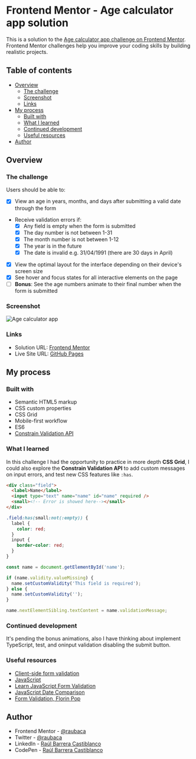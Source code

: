 # Frontend Mentor - Age calculator app solution

This is a solution to the [Age calculator app challenge on Frontend Mentor](https://www.frontendmentor.io/challenges/age-calculator-app-dF9DFFpj-Q). Frontend Mentor challenges help you improve your coding skills by building realistic projects.

## Table of contents

- [Overview](#overview)
  - [The challenge](#the-challenge)
  - [Screenshot](#screenshot)
  - [Links](#links)
- [My process](#my-process)
  - [Built with](#built-with)
  - [What I learned](#what-i-learned)
  - [Continued development](#continued-development)
  - [Useful resources](#useful-resources)
- [Author](#author)

## Overview

### The challenge

Users should be able to:

- [x] View an age in years, months, and days after submitting a valid date through the form
- Receive validation errors if:
  - [x] Any field is empty when the form is submitted
  - [x] The day number is not between 1-31
  - [x] The month number is not between 1-12
  - [x] The year is in the future
  - [x] The date is invalid e.g. 31/04/1991 (there are 30 days in April)
- [x] View the optimal layout for the interface depending on their device's screen size
- [x] See hover and focus states for all interactive elements on the page
- [ ] **Bonus**: See the age numbers animate to their final number when the form is submitted

### Screenshot

![Age calculator app](./screenshot.jpg)

### Links

- Solution URL: [Frontend Mentor](https://your-solution-url.com)
- Live Site URL: [GitHub Pages](https://your-live-site-url.com)

## My process

### Built with

- Semantic HTML5 markup
- CSS custom properties
- CSS Grid
- Mobile-first workflow
- ES6
- [Constrain Validation API](https://developer.mozilla.org/en-US/docs/Learn/Forms/Form_validation#the_constraint_validation_api)

### What I learned

In this challenge I had the opportunity to practice in more depth **CSS Grid**, I could also explore the **Constrain Validation API** to add custom messages on input errors, and test new CSS features like `:has`.

```html
<div class="field">
  <label>Name</label>
  <input type="text" name="name" id="name" required />
  <small><!-- Error is showed here--></small>
</div>
```

```css
.field:has(small:not(:empty)) {
  label {
    color: red;
  }
  input {
    border-color: red;
  }
}
```

```js
const name = document.getElementById('name');

if (name.validity.valueMissing) {
  name.setCustomValidity('This field is required');
} else {
  name.setCustomValidity('');
}

name.nextElementSibling.textContent = name.validationMessage;
```

### Continued development

It's pending the bonus animations, also I have thinking about implement TypeScript, test, and oninput validation disabling the submit button.

### Useful resources

- [Client-side form validation](https://developer.mozilla.org/en-US/docs/Learn/Forms/Form_validation)
- [JavaScript](https://web.dev/learn/forms/javascript/)
- [Learn JavaScript Form Validation](https://www.freecodecamp.org/news/learn-javascript-form-validation-by-making-a-form/)
- [JavaScript Date Comparison](https://www.freecodecamp.org/news/javascript-date-comparison-how-to-compare-dates-in-js/)
- [Form Validation, Florin Pop](https://codepen.io/FlorinPop17/pen/OJJKQeK?editors=0010)

## Author

- Frontend Mentor - [@raubaca](https://www.frontendmentor.io/profile/raubaca)
- Twitter - [@raubaca](https://www.twitter.com/raubaca)
- LinkedIn - [Raúl Barrera Castiblanco](https://www.linkedin.com/in/raubaca/)
- CodePen - [Raúl Barrera Castiblanco](https://codepen.io/raubaca)
